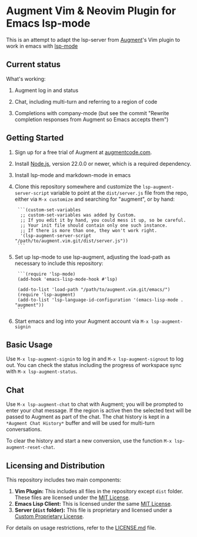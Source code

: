 # Augment Vim & Neovim Plugin for Emacs lsp-mode

This is an attempt to adapt the lsp-server from
[Augment](https://augmentcode.com)'s Vim plugin to work in emacs with
[lsp-mode](https://emacs-lsp.github.io/lsp-mode/)

## Current status

What's working:

1. Augment log in and status

1. Chat, including multi-turn and referring to a region of code

1. Completions with company-mode (but see the commit "Rewrite
   completion responses from Augment so Emacs accepts them")

## Getting Started

1. Sign up for a free trial of Augment at
   [augmentcode.com](https://augmentcode.com).

1. Install [Node.js](https://nodejs.org/en/download/package-manager/all),
   version 22.0.0 or newer, which is a required dependency.

1. Install lsp-mode and markdown-mode in emacs

1. Clone this repository somewhere and customize the
   `lsp-augment-server-script` variable to point at the
   `dist/server.js` file from the repo, either via `M-x customize` and
   searching for "augment", or by hand:

        ```(custom-set-variables
         ;; custom-set-variables was added by Custom.
         ;; If you edit it by hand, you could mess it up, so be careful.
         ;; Your init file should contain only one such instance.
         ;; If there is more than one, they won't work right.
         '(lsp-augment-server-script "/path/to/augment.vim.git/dist/server.js"))
        ```

1. Set up lsp-mode to use lsp-augment, adjusting the load-path as
   necessary to include this repository:

        ```(require 'lsp-mode)
        (add-hook 'emacs-lisp-mode-hook #'lsp)

        (add-to-list 'load-path "/path/to/augment.vim.git/emacs/")
        (require 'lsp-augment)
        (add-to-list 'lsp-language-id-configuration '(emacs-lisp-mode . "augment"))
        ```

1. Start emacs and log into your Augment account via `M-x lsp-augment-signin`

## Basic Usage

Use `M-x lsp-augment-signin` to log in and `M-x lsp-augment-signout`
to log out. You can check the status including the progress of
workspace sync with `M-x lsp-augment-status`.

## Chat

Use `M-x lsp-augment-chat` to chat with Augment; you will be prompted
to enter your chat message. If the region is active then the selected
text will be passed to Augment as part of the chat. The chat history
is kept in a `*Augment Chat History*` buffer and will be used for
multi-turn conversations.

To clear the history and start a new conversion, use the function `M-x lsp-augment-reset-chat`.

## Licensing and Distribution

This repository includes two main components:

1. **Vim Plugin:** This includes all files in the repository except `dist` folder. These files are licensed under the [MIT License](LICENSE.md#vim-plugin).
2. **Emacs Lisp Client:** This is licensed under the same [MIT License](LICENSE.md#vim-plugin).
1. **Server (`dist` folder):** This file is proprietary and licensed under a [Custom Proprietary License](LICENSE.md#server).

For details on usage restrictions, refer to the [LICENSE.md](LICENSE.md) file.
